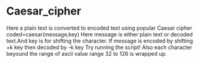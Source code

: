 # Caesar_cipher
Here a plain text is converted to encoded text using popular Caesar cipher
coded=caesar(message,key)
Here message is either plain text or decoded text.And key is for shifting the character.
If message is encoded by shifting +k key then decoded by -k key
Try running the script!
Also each character beyound the range of ascii value range 32 to 126 is wrapped up.
